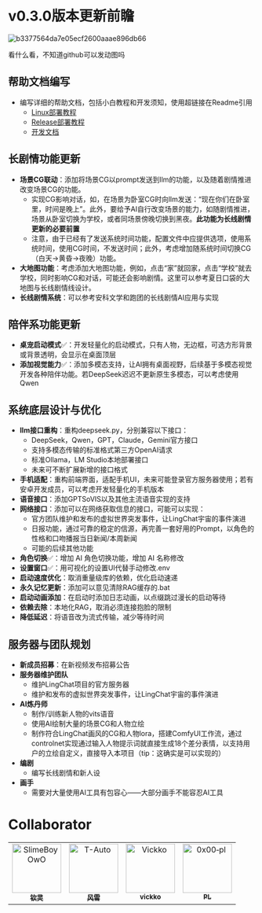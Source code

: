 # v0.3.0版本更新前瞻

![b3377564da7e05ecf2600aaae896db66](https://github.com/user-attachments/assets/25dac3ec-7cf7-4675-819c-a055e4b3b928)

看什么看，不知道github可以发动图吗

## 帮助文档编写

- 编写详细的帮助文档，包括小白教程和开发须知，使用超链接在Readme引用
  -  [Linux部署教程](others/document/Linux部署教程.md) 
  -  [Release部署教程](others/document/Release部署教程.md) 
  -  [开发文档](others/document/开发文档.md) 

## 长剧情功能更新

- **场景CG联动**：添加将场景CG以prompt发送到llm的功能，以及随着剧情推进改变场景CG的功能。
  - 实现CG影响对话，如，在场景为卧室CG时向llm发送：“现在你们在卧室里，时间是晚上”。此外，要给予AI自行改变场景的能力，如随剧情推进，场景从卧室切换为学校，或者同场景傍晚切换到黑夜。**此功能为长线剧情更新的必要前置**
  - 注意，由于已经有了发送系统时间功能，配置文件中应提供选项，使用系统时间，使用CG时间，不发送时间；此外，考虑增加随系统时间切换CG（白天→黄昏→夜晚）功能。
- **大地图功能**：考虑添加大地图功能，例如，点击“家”就回家，点击“学校”就去学校，同时影响CG和对话，可能还会影响剧情。这里可以参考夏日口袋的大地图与长线剧情线设计。
- **长线剧情系统**：可以参考安科文学和跑团的长线剧情AI应用与实现


## 陪伴系功能更新

- **桌宠启动模式**✅：开发轻量化的启动模式，只有人物，无边框，可选方形背景或背景透明，会显示在桌面顶层
- **添加视觉能力**✅：添加多模态支持，让AI拥有桌面视野，后续基于多模态视觉开发各种陪伴功能。若DeepSeek迟迟不更新原生多模态，可以考虑使用Qwen




## 系统底层设计与优化

- **llm接口重构**：重构deepseek.py，分别兼容以下接口：
  - DeepSeek，Qwen，GPT，Claude，Gemini官方接口
  - 支持多模态传输的标准格式第三方OpenAI请求
  - 标准Ollama，LM Studio本地部署接口
  - 未来可不断扩展新增的接口格式
- **手机适配**：重构前端界面，适配手机UI，未来可能登录官方服务器使用；若有安卓开发成员，可以考虑开发轻量化的手机版本
- **语音接口**：添加GPTSoVIS以及其他主流语音实现的支持
- **网络接口**：添加可以在网络获取信息的接口，可能可以实现：
  - 官方团队维护和发布的虚拟世界突发事件，让LingChat宇宙的事件演进
  - 日报功能，通过可靠的稳定的信源，再完善一套好用的Prompt，以角色的性格和口吻播报当日新闻/本周新闻
  - 可能的后续其他功能
- **角色切换**✅：增加 AI 角色切换功能，增加 AI 名称修改
- **设置窗口**✅：用可视化的设置UI代替手动修改.env
- **启动速度优化**：取消重量级库的依赖，优化启动速递
- **永久记忆更新**：添加可以意见清除RAG缓存的.bat
- **启动动画添加**：在启动时添加日志动画，以点缀跳过漫长的启动等待
- **依赖去除**：本地化RAG，取消必须连接抱脸的限制
- **降低延迟**：将语音改为流式传输，减少等待时间


## 服务器与团队规划

- **新成员招募**：在新视频发布招募公告
- **服务器维护团队**
  - 维护LingChat项目的官方服务器
  - 维护和发布的虚拟世界突发事件，让LingChat宇宙的事件演进
- **AI炼丹师**
  - 制作/训练新人物的vits语音
  - 使用AI绘制大量的场景CG和人物立绘
  - 制作符合LingChat画风的CG和人物lora，搭建ComfyUI工作流，通过controlnet实现通过输入人物提示词就直接生成18个差分表情，以支持用户的立绘自定义，直接导入本项目（tip：这确实是可以实现的）
- **编剧**
  - 编写长线剧情和新人设
- **画手**
  - 需要对大量使用AI工具有包容心——大部分画手不能容忍AI工具

# Collaborator
<!-- ALL-CONTRIBUTORS-LIST:START - Do not remove or modify this section --> <!-- prettier-ignore-start --> <!-- markdownlint-disable --> <table> <tbody> <tr> <td align="center" valign="top" width="25%"> <a href="https://github.com/SlimeBoyOwO"><img src="https://avatars.githubusercontent.com/SlimeBoyOwO?s=100" width="100px;" alt="SlimeBoyOwO"/><br /><sub><b>钦灵</b></sub></a><br /> </td> <td align="center" valign="top" width="25%"> <a href="https://github.com/T-Auto"><img src="https://avatars.githubusercontent.com/T-Auto?s=100" width="100px;" alt="T-Auto"/><br /><sub><b>风雪</b></sub></a><br /> </td> <td align="center" valign="top" width="25%"> <a href="https://github.com/Vickko"><img src="https://avatars.githubusercontent.com/Vickko?s=100" width="100px;" alt="Vickko"/><br /><sub><b>vickko</b></sub></a><br /> </td> <td align="center" valign="top" width="25%"> <a href="https://github.com/0x00-pl"><img src="https://avatars.githubusercontent.com/0x00-pl?s=100" width="100px;" alt="0x00‑pl"/><br /><sub><b>PL</b></sub></a><br /> </td> </tr> </tbody> </table>

